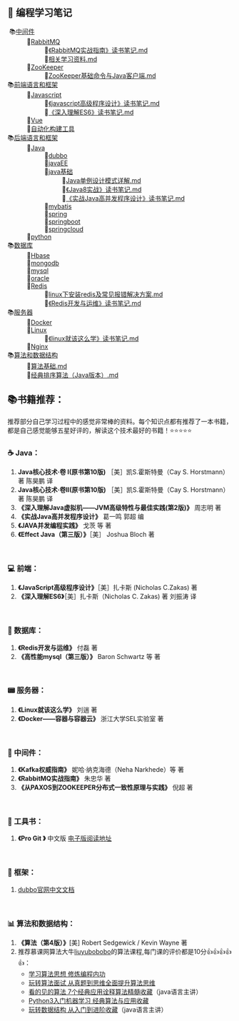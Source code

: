 ##  :tea:    编程学习笔记

​ 📚[中间件](https://github.com/heibaiying/LearningNotes/tree/master/notes/中间件) </br>
&nbsp;&nbsp;&nbsp;&nbsp;&nbsp;&nbsp;&nbsp;&nbsp;&nbsp;&nbsp; 📖[RabbitMQ](https://github.com/heibaiying/LearningNotes/tree/master/notes/中间件/RabbitMQ) </br>
&nbsp;&nbsp;&nbsp;&nbsp;&nbsp;&nbsp;&nbsp;&nbsp;&nbsp;&nbsp;&nbsp;&nbsp;&nbsp;&nbsp;&nbsp;&nbsp;&nbsp;&nbsp;&nbsp;&nbsp; 📝[《RabbitMQ实战指南》读书笔记.md](https://github.com/heibaiying/LearningNotes/tree/master/notes/中间件/RabbitMQ/《RabbitMQ实战指南》读书笔记.md) </br>
&nbsp;&nbsp;&nbsp;&nbsp;&nbsp;&nbsp;&nbsp;&nbsp;&nbsp;&nbsp;&nbsp;&nbsp;&nbsp;&nbsp;&nbsp;&nbsp;&nbsp;&nbsp;&nbsp;&nbsp; 📝[相关学习资料.md](https://github.com/heibaiying/LearningNotes/tree/master/notes/中间件/RabbitMQ/相关学习资料.md) </br>
&nbsp;&nbsp;&nbsp;&nbsp;&nbsp;&nbsp;&nbsp;&nbsp;&nbsp;&nbsp; 📖[ZooKeeper](https://github.com/heibaiying/LearningNotes/tree/master/notes/中间件/ZooKeeper) </br>
&nbsp;&nbsp;&nbsp;&nbsp;&nbsp;&nbsp;&nbsp;&nbsp;&nbsp;&nbsp;&nbsp;&nbsp;&nbsp;&nbsp;&nbsp;&nbsp;&nbsp;&nbsp;&nbsp;&nbsp; 📝[ZooKeeper基础命令与Java客户端.md](https://github.com/heibaiying/LearningNotes/tree/master/notes/中间件/ZooKeeper/ZooKeeper基础命令与Java客户端.md) </br>
 📚[前端语言和框架](https://github.com/heibaiying/LearningNotes/tree/master/notes/前端语言和框架) </br>
&nbsp;&nbsp;&nbsp;&nbsp;&nbsp;&nbsp;&nbsp;&nbsp;&nbsp;&nbsp; 📖[Javascript](https://github.com/heibaiying/LearningNotes/tree/master/notes/前端语言和框架/Javascript) </br>
&nbsp;&nbsp;&nbsp;&nbsp;&nbsp;&nbsp;&nbsp;&nbsp;&nbsp;&nbsp;&nbsp;&nbsp;&nbsp;&nbsp;&nbsp;&nbsp;&nbsp;&nbsp;&nbsp;&nbsp; 📝[《javascript高级程序设计》读书笔记.md](https://github.com/heibaiying/LearningNotes/tree/master/notes/前端语言和框架/Javascript/《javascript高级程序设计》读书笔记.md) </br>
&nbsp;&nbsp;&nbsp;&nbsp;&nbsp;&nbsp;&nbsp;&nbsp;&nbsp;&nbsp;&nbsp;&nbsp;&nbsp;&nbsp;&nbsp;&nbsp;&nbsp;&nbsp;&nbsp;&nbsp; 📝[《深入理解ES6》读书笔记.md](https://github.com/heibaiying/LearningNotes/tree/master/notes/前端语言和框架/Javascript/《深入理解ES6》读书笔记.md) </br>
&nbsp;&nbsp;&nbsp;&nbsp;&nbsp;&nbsp;&nbsp;&nbsp;&nbsp;&nbsp; 📖[Vue](https://github.com/heibaiying/LearningNotes/tree/master/notes/前端语言和框架/Vue) </br>
&nbsp;&nbsp;&nbsp;&nbsp;&nbsp;&nbsp;&nbsp;&nbsp;&nbsp;&nbsp; 📖[自动化构建工具](https://github.com/heibaiying/LearningNotes/tree/master/notes/前端语言和框架/自动化构建工具) </br>
 📚[后端语言和框架](https://github.com/heibaiying/LearningNotes/tree/master/notes/后端语言和框架) </br>
&nbsp;&nbsp;&nbsp;&nbsp;&nbsp;&nbsp;&nbsp;&nbsp;&nbsp;&nbsp; 📖[Java](https://github.com/heibaiying/LearningNotes/tree/master/notes/后端语言和框架/Java) </br>
&nbsp;&nbsp;&nbsp;&nbsp;&nbsp;&nbsp;&nbsp;&nbsp;&nbsp;&nbsp;&nbsp;&nbsp;&nbsp;&nbsp;&nbsp;&nbsp;&nbsp;&nbsp;&nbsp;&nbsp; 📖[dubbo](https://github.com/heibaiying/LearningNotes/tree/master/notes/后端语言和框架/Java/dubbo) </br>
&nbsp;&nbsp;&nbsp;&nbsp;&nbsp;&nbsp;&nbsp;&nbsp;&nbsp;&nbsp;&nbsp;&nbsp;&nbsp;&nbsp;&nbsp;&nbsp;&nbsp;&nbsp;&nbsp;&nbsp; 📖[javaEE](https://github.com/heibaiying/LearningNotes/tree/master/notes/后端语言和框架/Java/javaEE) </br>
&nbsp;&nbsp;&nbsp;&nbsp;&nbsp;&nbsp;&nbsp;&nbsp;&nbsp;&nbsp;&nbsp;&nbsp;&nbsp;&nbsp;&nbsp;&nbsp;&nbsp;&nbsp;&nbsp;&nbsp; 📖[java基础](https://github.com/heibaiying/LearningNotes/tree/master/notes/后端语言和框架/Java/java基础) </br>
&nbsp;&nbsp;&nbsp;&nbsp;&nbsp;&nbsp;&nbsp;&nbsp;&nbsp;&nbsp;&nbsp;&nbsp;&nbsp;&nbsp;&nbsp;&nbsp;&nbsp;&nbsp;&nbsp;&nbsp;&nbsp;&nbsp;&nbsp;&nbsp;&nbsp;&nbsp;&nbsp;&nbsp;&nbsp;&nbsp; 📝[Java单例设计模式详解.md](https://github.com/heibaiying/LearningNotes/tree/master/notes/后端语言和框架/Java/java基础/Java单例设计模式详解.md) </br>
&nbsp;&nbsp;&nbsp;&nbsp;&nbsp;&nbsp;&nbsp;&nbsp;&nbsp;&nbsp;&nbsp;&nbsp;&nbsp;&nbsp;&nbsp;&nbsp;&nbsp;&nbsp;&nbsp;&nbsp;&nbsp;&nbsp;&nbsp;&nbsp;&nbsp;&nbsp;&nbsp;&nbsp;&nbsp;&nbsp; 📝[《Java8实战》读书笔记.md](https://github.com/heibaiying/LearningNotes/tree/master/notes/后端语言和框架/Java/java基础/《Java8实战》读书笔记.md) </br>
&nbsp;&nbsp;&nbsp;&nbsp;&nbsp;&nbsp;&nbsp;&nbsp;&nbsp;&nbsp;&nbsp;&nbsp;&nbsp;&nbsp;&nbsp;&nbsp;&nbsp;&nbsp;&nbsp;&nbsp;&nbsp;&nbsp;&nbsp;&nbsp;&nbsp;&nbsp;&nbsp;&nbsp;&nbsp;&nbsp; 📝[《实战Java高并发程序设计》读书笔记.md](https://github.com/heibaiying/LearningNotes/tree/master/notes/后端语言和框架/Java/java基础/《实战Java高并发程序设计》读书笔记.md) </br>
&nbsp;&nbsp;&nbsp;&nbsp;&nbsp;&nbsp;&nbsp;&nbsp;&nbsp;&nbsp;&nbsp;&nbsp;&nbsp;&nbsp;&nbsp;&nbsp;&nbsp;&nbsp;&nbsp;&nbsp; 📖[mybatis](https://github.com/heibaiying/LearningNotes/tree/master/notes/后端语言和框架/Java/mybatis) </br>
&nbsp;&nbsp;&nbsp;&nbsp;&nbsp;&nbsp;&nbsp;&nbsp;&nbsp;&nbsp;&nbsp;&nbsp;&nbsp;&nbsp;&nbsp;&nbsp;&nbsp;&nbsp;&nbsp;&nbsp; 📖[spring](https://github.com/heibaiying/LearningNotes/tree/master/notes/后端语言和框架/Java/spring) </br>
&nbsp;&nbsp;&nbsp;&nbsp;&nbsp;&nbsp;&nbsp;&nbsp;&nbsp;&nbsp;&nbsp;&nbsp;&nbsp;&nbsp;&nbsp;&nbsp;&nbsp;&nbsp;&nbsp;&nbsp; 📖[springboot](https://github.com/heibaiying/LearningNotes/tree/master/notes/后端语言和框架/Java/springboot) </br>
&nbsp;&nbsp;&nbsp;&nbsp;&nbsp;&nbsp;&nbsp;&nbsp;&nbsp;&nbsp;&nbsp;&nbsp;&nbsp;&nbsp;&nbsp;&nbsp;&nbsp;&nbsp;&nbsp;&nbsp; 📖[springcloud](https://github.com/heibaiying/LearningNotes/tree/master/notes/后端语言和框架/Java/springcloud) </br>
&nbsp;&nbsp;&nbsp;&nbsp;&nbsp;&nbsp;&nbsp;&nbsp;&nbsp;&nbsp; 📖[python](https://github.com/heibaiying/LearningNotes/tree/master/notes/后端语言和框架/python) </br>
 📚[数据库](https://github.com/heibaiying/LearningNotes/tree/master/notes/数据库) </br>
&nbsp;&nbsp;&nbsp;&nbsp;&nbsp;&nbsp;&nbsp;&nbsp;&nbsp;&nbsp; 📖[Hbase](https://github.com/heibaiying/LearningNotes/tree/master/notes/数据库/Hbase) </br>
&nbsp;&nbsp;&nbsp;&nbsp;&nbsp;&nbsp;&nbsp;&nbsp;&nbsp;&nbsp; 📖[mongodb](https://github.com/heibaiying/LearningNotes/tree/master/notes/数据库/mongodb) </br>
&nbsp;&nbsp;&nbsp;&nbsp;&nbsp;&nbsp;&nbsp;&nbsp;&nbsp;&nbsp; 📖[mysql](https://github.com/heibaiying/LearningNotes/tree/master/notes/数据库/mysql) </br>
&nbsp;&nbsp;&nbsp;&nbsp;&nbsp;&nbsp;&nbsp;&nbsp;&nbsp;&nbsp; 📖[oracle](https://github.com/heibaiying/LearningNotes/tree/master/notes/数据库/oracle) </br>
&nbsp;&nbsp;&nbsp;&nbsp;&nbsp;&nbsp;&nbsp;&nbsp;&nbsp;&nbsp; 📖[Redis](https://github.com/heibaiying/LearningNotes/tree/master/notes/数据库/Redis) </br>
&nbsp;&nbsp;&nbsp;&nbsp;&nbsp;&nbsp;&nbsp;&nbsp;&nbsp;&nbsp;&nbsp;&nbsp;&nbsp;&nbsp;&nbsp;&nbsp;&nbsp;&nbsp;&nbsp;&nbsp; 📝[linux下安装redis及常见报错解决方案.md](https://github.com/heibaiying/LearningNotes/tree/master/notes/数据库/Redis/linux下安装redis及常见报错解决方案.md) </br>
&nbsp;&nbsp;&nbsp;&nbsp;&nbsp;&nbsp;&nbsp;&nbsp;&nbsp;&nbsp;&nbsp;&nbsp;&nbsp;&nbsp;&nbsp;&nbsp;&nbsp;&nbsp;&nbsp;&nbsp; 📝[《Redis开发与运维》读书笔记.md](https://github.com/heibaiying/LearningNotes/tree/master/notes/数据库/Redis/《Redis开发与运维》读书笔记.md) </br>
 📚[服务器](https://github.com/heibaiying/LearningNotes/tree/master/notes/服务器) </br>
&nbsp;&nbsp;&nbsp;&nbsp;&nbsp;&nbsp;&nbsp;&nbsp;&nbsp;&nbsp; 📖[Docker](https://github.com/heibaiying/LearningNotes/tree/master/notes/服务器/Docker) </br>
&nbsp;&nbsp;&nbsp;&nbsp;&nbsp;&nbsp;&nbsp;&nbsp;&nbsp;&nbsp; 📖[Linux](https://github.com/heibaiying/LearningNotes/tree/master/notes/服务器/Linux) </br>
&nbsp;&nbsp;&nbsp;&nbsp;&nbsp;&nbsp;&nbsp;&nbsp;&nbsp;&nbsp;&nbsp;&nbsp;&nbsp;&nbsp;&nbsp;&nbsp;&nbsp;&nbsp;&nbsp;&nbsp; 📝[《linux就该这么学》读书笔记.md](https://github.com/heibaiying/LearningNotes/tree/master/notes/服务器/Linux/《linux就该这么学》读书笔记.md) </br>
&nbsp;&nbsp;&nbsp;&nbsp;&nbsp;&nbsp;&nbsp;&nbsp;&nbsp;&nbsp; 📖[Nginx](https://github.com/heibaiying/LearningNotes/tree/master/notes/服务器/Nginx) </br>
 📚[算法和数据结构](https://github.com/heibaiying/LearningNotes/tree/master/notes/算法和数据结构) </br>
&nbsp;&nbsp;&nbsp;&nbsp;&nbsp;&nbsp;&nbsp;&nbsp;&nbsp;&nbsp; 📝[算法基础.md](https://github.com/heibaiying/LearningNotes/tree/master/notes/算法和数据结构/算法基础.md) </br>
&nbsp;&nbsp;&nbsp;&nbsp;&nbsp;&nbsp;&nbsp;&nbsp;&nbsp;&nbsp; 📝[经典排序算法（Java版本）.md](https://github.com/heibaiying/LearningNotes/tree/master/notes/算法和数据结构/经典排序算法（Java版本）.md) </br>





## :books:书籍推荐：

推荐部分自己学习过程中的感觉非常棒的资料。每个知识点都有推荐了一本书籍，都是自己感觉能够五星好评的，解读这个技术最好的书籍！:star::star::star::star::star:

### :coffee: Java：

1. **Java核心技术·卷 I(原书第10版)** ［美］凯S.霍斯特曼（Cay S. Horstmann）著  陈昊鹏 译
2. **Java核心技术·卷II(原书第10版)** ［美］凯S.霍斯特曼（Cay S. Horstmann）著  陈昊鹏 译
3. **《深入理解Java虚拟机——JVM高级特性与最佳实践(第2版)》** 周志明 著  
4. **《实战Java高并发程序设计》** 葛一鸣 郭超 编
5. **《JAVA并发编程实践》** 戈茨 等 著 
6. **《Effect Java（第三版）》**［美］ Joshua Bloch 著 

<br/>

### :computer: 前端：

1. **《JavaScript高级程序设计》**［美］扎卡斯 (Nicholas C.Zakas)  著
2. **《深入理解ES6》**［美］扎卡斯（Nicholas C. Zakas) 著  刘振涛 译 

<br/>

### :floppy_disk: 数据库：

1. **《Redis开发与运维》**  付磊 著
2. **《高性能mysql（第三版）》**  Baron Schwartz 等 著

<br/>

### :pager: 服务器：

1. **《Linux就该这么学》** 刘遄 著
2. **《Docker——容器与容器云》** 浙江大学SEL实验室 著

<br/>

### :rocket: 中间件：

1. **《Kafka权威指南》** 妮哈·纳克海德（Neha Narkhede）等 著
2. **《RabbitMQ实战指南》** 朱忠华 著
3. **《从PAXOS到ZOOKEEPER分布式一致性原理与实践》** 倪超 著

<br/>

### :wrench: 工具书：

1. **《Pro Git 》** 中文版  [电子版阅读地址](https://git-scm.com/book/zh/v2)

<br/>

### :deciduous_tree: 框架：

1. [dubbo官网中文文档](http://dubbo.apache.org/zh-cn/docs/user/quick-start.html)

<br/>

### :bar_chart: 算法和数据结构：

1. **《算法（第4版）》**[美] Robert Sedgewick / Kevin Wayne 著
2. 推荐慕课网算法大牛[liuyubobobo](：http://www.imooc.com/t/108955)的算法课程,每门课的评价都是10分:+1::+1::+1::+1::+1:：
   - [学习算法思想  修炼编程内功](https://coding.imooc.com/class/71.html)
   - [玩转算法面试 从真题到思维全面提升算法思维](https://coding.imooc.com/class/82.html)
   - [看的见的算法 7个经典应用诠释算法精髓收藏](https://coding.imooc.com/class/138.html)（java语言主讲）
   - [Python3入门机器学习 经典算法与应用收藏](https://coding.imooc.com/class/169.html)
   - [玩转数据结构 从入门到进阶收藏](https://coding.imooc.com/class/207.html)（java语言主讲）
